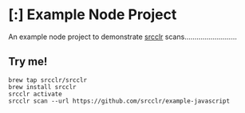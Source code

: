 # [:] Example Node Project

An example node project to demonstrate [srcclr](https://www.srcclr.com) scans..........................

## Try me!

```
brew tap srcclr/srcclr
brew install srcclr
srcclr activate
srcclr scan --url https://github.com/srcclr/example-javascript
```
